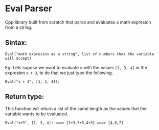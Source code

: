 # Eval Parser

Cpp library built from scratch that parse and evaluates a math expresion from a string.

## Sintax:

    Eval("math expresion as a string", list of numbers that the variable will accept)

Eg: Lets supose we want to evaluate `x` with the values `[1, 3, 4]` in the expresion `x + 3`, to do that we just
type the following.

    Eval("x + 3", [1, 3, 4]);

## Return type:

This function will return a list of the same length as the values that the variable wants to be
evaluated.

    Eval("x+3", [1, 3, 4]) ===> [1+3,3+3,4+3] ===> [4,6,7]
